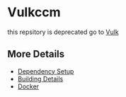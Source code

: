 # Vulkccm
this repsitory is deprecated go to [Vulk](https://github.com/Giuseppe-Bianc/Vulk)

## More Details

 * [Dependency Setup](README_dependencies.md)
 * [Building Details](README_building.md)
 * [Docker](README_docker.md)
